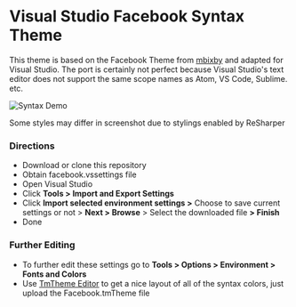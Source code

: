 # Visual Studio Facebook Syntax Theme
This theme is based on the Facebook Theme from [mbixby](https://github.com/mbixby/facebook-color-scheme) and adapted for Visual Studio.
The port is certainly not perfect because Visual Studio's text editor does not support the same scope names as Atom, VS Code, Sublime. etc.

![Syntax Demo](http://i.imgur.com/bo88PYQ.png "Syntax Demo")

Some styles may differ in screenshot due to stylings enabled by ReSharper

### Directions
* Download or clone this repository
* Obtain facebook.vssettings file
* Open Visual Studio
* Click **Tools > Import and Export Settings**
* Click **Import selected environment settings >** Choose to save current settings or not > **Next > Browse** > Select the downloaded file **> Finish**
* Done

### Further Editing
* To further edit these settings go to **Tools > Options > Environment > Fonts and Colors**
* Use [TmTheme Editor](http://tmtheme-editor.herokuapp.com) to get a nice layout of all of the syntax colors, just upload the Facebook.tmTheme file
